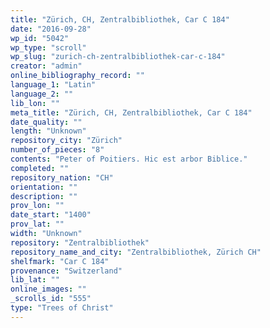 ```yaml
---
title: "Zürich, CH, Zentralbibliothek, Car C 184"
date: "2016-09-28"
wp_id: "5042"
wp_type: "scroll"
wp_slug: "zurich-ch-zentralbibliothek-car-c-184"
creator: "admin"
online_bibliography_record: ""
language_1: "Latin"
language_2: ""
lib_lon: ""
meta_title: "Zürich, CH, Zentralbibliothek, Car C 184"
date_quality: ""
length: "Unknown"
repository_city: "Zürich"
number_of_pieces: "8"
contents: "Peter of Poitiers. Hic est arbor Biblice."
completed: ""
repository_nation: "CH"
orientation: ""
description: ""
prov_lon: ""
date_start: "1400"
prov_lat: ""
width: "Unknown"
repository: "Zentralbibliothek"
repository_name_and_city: "Zentralbibliothek, Zürich CH"
shelfmark: "Car C 184"
provenance: "Switzerland"
lib_lat: ""
online_images: ""
_scrolls_id: "555"
type: "Trees of Christ"
---
```



